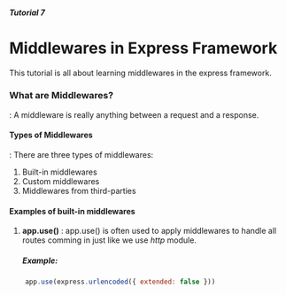 ##### Tutorial 7
# Middlewares in Express Framework
This tutorial is all about learning middlewares in the express framework.
### What are Middlewares?
: A middleware is really anything between a request and a response.
#### Types of Middlewares
: There are three types of middlewares:
1. Built-in middlewares
2. Custom middlewares
3. Middlewares from third-parties

#### Examples of built-in middlewares
1. **app.use()**
    : app.use() is often used to apply middlewares to handle all routes comming in just like we use *http* module.
    ##### Example:
```javascript
    app.use(express.urlencoded({ extended: false }))
```


